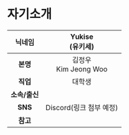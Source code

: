 # **자기소개**


|**닉네임**|**Yukise<br />(유키세)**|
|:---:|:----------:|
|**본명**|김정우<br />Kim Jeong Woo|
|**직업**|대학생|
|**소속/출신**|
|**SNS**|Discord(링크 첨부 예정)|
|**참고**|